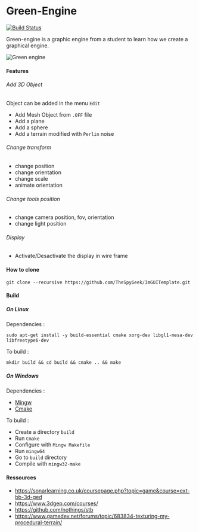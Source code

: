 # Green-Engine

[![Build Status](https://travis-ci.com/TheSpyGeek/Green-Engine.svg?token=jqV7mNU927UBqX84KPYx&branch=master)](https://travis-ci.com/TheSpyGeek/Green-Engine)

Green-engine is a graphic engine from a student to learn how we create a graphical engine.

![Green engine](ressources/screenGreenEngine.PNG)

#### Features

###### Add 3D Object

Object can be added in the menu ```Edit```

* Add Mesh Object from ```.OFF``` file
* Add a plane
* Add a sphere
* Add a terrain modified with ```Perlin``` noise

###### Change transform

* change position
* change orientation
* change scale
* animate orientation

###### Change tools position

* change camera position, fov, orientation
* change light position

###### Display

* Activate/Desactivate the display in wire frame


#### How to clone

```git clone --recursive https://github.com/TheSpyGeek/ImGUITemplate.git```

#### Build

##### On Linux

Dependencies :

```sudo apt-get install -y build-essential cmake xorg-dev libgl1-mesa-dev libfreetype6-dev```

To build :

```mkdir build && cd build && cmake .. && make```

##### On Windows

Dependencies :

* [Mingw](https://sourceforge.net/projects/mingw-w64/)
* [Cmake](https://cmake.org/download/)

To build :

* Create a directory ```build```
* Run ```Cmake```
* Configure with ```Mingw Makefile```
* Run ```mingw64```
* Go to ```build``` directory
* Compile with ```mingw32-make```

#### Ressources

* https://sonarlearning.co.uk/coursepage.php?topic=game&course=ext-bb-3d-ged
* https://www.3dgep.com/courses/
* https://github.com/nothings/stb
* https://www.gamedev.net/forums/topic/683834-texturing-my-procedural-terrain/
